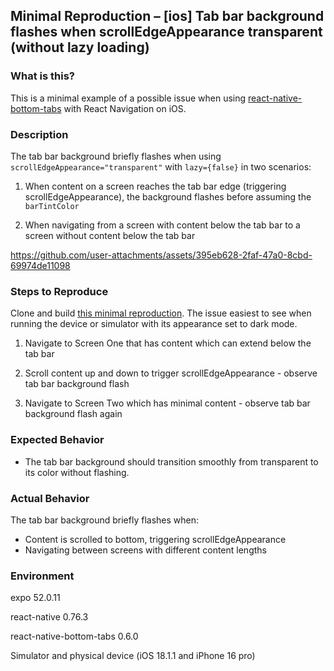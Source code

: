 ## Minimal Reproduction – [ios] Tab bar background flashes when scrollEdgeAppearance transparent (without lazy loading)

### What is this?

This is a minimal example of a possible issue when using [react-native-bottom-tabs](https://github.com/okwasniewski/react-native-bottom-tabs) with React Navigation on iOS.

### Description

The tab bar background briefly flashes when using `scrollEdgeAppearance="transparent"` with `lazy={false}` in two scenarios:

1. When content on a screen reaches the tab bar edge (triggering scrollEdgeAppearance), the background flashes before assuming the `barTintColor`

2. When navigating from a screen with content below the tab bar to a screen without content below the tab bar

https://github.com/user-attachments/assets/395eb628-2faf-47a0-8cbd-69974de11098

### Steps to Reproduce

Clone and build [this minimal reproduction](https://github.com/beau-house/minimal-reproduction-react-native-bottom-tabs). The issue easiest to see when running the device or simulator with its appearance set to dark mode.

1. Navigate to Screen One that has content which can extend below the tab bar

2. Scroll content up and down to trigger scrollEdgeAppearance - observe tab bar background flash

3. Navigate to Screen Two which has minimal content - observe tab bar background flash again

### Expected Behavior

- The tab bar background should transition smoothly from transparent to its color without flashing.

### Actual Behavior

The tab bar background briefly flashes when:

- Content is scrolled to bottom, triggering scrollEdgeAppearance
- Navigating between screens with different content lengths

### Environment

expo 52.0.11

react-native 0.76.3

react-native-bottom-tabs 0.6.0

Simulator and physical device (iOS 18.1.1 and iPhone 16 pro)
